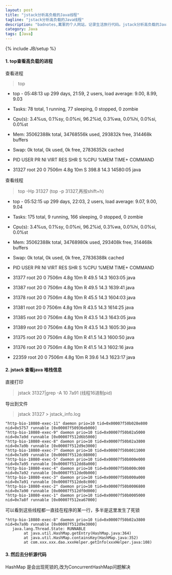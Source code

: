 ```yaml
---
layout: post
title: "jstack分析高负载的Java线程"
tagline: "jstack分析高负载的Java线程"
description: "badnotes,萬軍的个人网站，记录生活旅行代码。jstack分析高负载的Java线程"
category: Java
tags: [Java]
---
```

{% include JB/setup %}


#### 1. top查看高负载的进程

查看进程

> top

+ top - 05:48:13 up 299 days, 21:59,  2 users,  load average: 9.00, 8.99, 9.03
+ Tasks:  78 total,   1 running,  77 sleeping,   0 stopped,   0 zombie
+ Cpu(s):  3.4%us,  0.1%sy,  0.0%ni, 96.2%id,  0.3%wa,  0.0%hi,  0.0%si,  0.0%st
+ Mem:  35062388k total, 34768556k used,   293832k free,   314468k buffers
+ Swap:        0k total,        0k used,        0k free, 27836352k cached


+  PID USER      PR  NI  VIRT  RES  SHR S %CPU %MEM    TIME+  COMMAND
+ 31327 root      20   0 7506m 4.8g  10m S 398.8 14.3  14580:05 java

查看线程

> top -Hp 31327  (top -p 31327,再按shift+h)

+ top - 05:52:15 up 299 days, 22:03,  2 users,  load average: 9.07, 9.00, 9.04
+ Tasks: 175 total,   9 running, 166 sleeping,   0 stopped,   0 zombie
+ Cpu(s):  3.4%us,  0.1%sy,  0.0%ni, 96.2%id,  0.3%wa,  0.0%hi,  0.0%si,  0.0%st
+ Mem:  35062388k total, 34768980k used,   293408k free,   314468k buffers
+ Swap:        0k total,        0k used,        0k free, 27836388k cached


+  PID USER      PR  NI  VIRT  RES  SHR S %CPU %MEM    TIME+  COMMAND
+ 31377 root      20   0 7506m 4.8g  10m R 49.5 14.3   1603:05 java
+ 31387 root      20   0 7506m 4.8g  10m R 49.5 14.3   1639:41 java
+ 31378 root      20   0 7506m 4.8g  10m R 45.5 14.3   1604:03 java
+ 31381 root      20   0 7506m 4.8g  10m R 43.5 14.3   1614:25 java
+ 31385 root      20   0 7506m 4.8g  10m R 43.5 14.3   1643:05 java
+ 31389 root      20   0 7506m 4.8g  10m R 43.5 14.3   1605:30 java
+ 31375 root      20   0 7506m 4.8g  10m R 41.5 14.3   1600:50 java
+ 31376 root      20   0 7506m 4.8g  10m R 41.5 14.3   1602:16 java
+ 22359 root      20   0 7506m 4.8g  10m R 39.6 14.3   1623:17 java

#### 2. jstack 查看java 堆栈信息

直接打印

> jstack 31327|grep -A 10 7a91 (线程16进制pid)


导出到文件

> jstack 31327 > jstack_info.log


	"http-bio-18080-exec-11" daemon prio=10 tid=0x00007f50b028e800 nid=0x5757 runnable [0x00007f50936eb000]
	"http-bio-18080-exec-9" daemon prio=10 tid=0x00007f50b02a5000 nid=0x7a9d runnable [0x00007f512d6b5000]
	"http-bio-18080-exec-8" daemon prio=10 tid=0x00007f50b02a3800 nid=0x7a9b runnable [0x00007f512d9e3000]
	"http-bio-18080-exec-7" daemon prio=10 tid=0x00007f50b0011000 nid=0x7a99 runnable [0x00007f512dc88000]
	"http-bio-18080-exec-5" daemon prio=10 tid=0x00007f50b000e000 nid=0x7a95 runnable [0x00007f512dd8a000]
	"http-bio-18080-exec-4" daemon prio=10 tid=0x00007f50b000c000 nid=0x7a92 runnable [0x00007f512de0b000]
	"http-bio-18080-exec-3" daemon prio=10 tid=0x00007f50b000a000 nid=0x7a91 runnable [0x00007f512de8c000]
	"http-bio-18080-exec-2" daemon prio=10 tid=0x00007f50b0006800 nid=0x7a90 runnable [0x00007f512df0d000]
	"http-bio-18080-exec-1" daemon prio=10 tid=0x00007f50b0005000 nid=0x7a8f runnable [0x00007f512ea67000]

可以看到这些线程都一直挂在程序的某一行，多半是这里发生了死锁

	"http-bio-18080-exec-8" daemon prio=10 tid=0x00007f50b02a3800 nid=0x7a9b runnable [0x00007f512d9e3000]
	   java.lang.Thread.State: RUNNABLE
			at java.util.HashMap.getEntry(HashMap.java:364)
			at java.util.HashMap.containsKey(HashMap.java:352)
			at com.xxx.xxx.dao.xxxHelper.getInfo(xxxHelper.java:108)


#### 3. 然后去分析源代码

HashMap 是会出现死锁的,改为ConcurrentHashMap问题解决